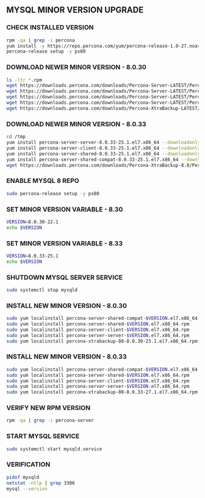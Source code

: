 ## MYSQL MINOR VERSION UPGRADE

### CHECK INSTALLED VERSION
```sh
rpm -qa | grep -i percona
yum install -y https://repo.percona.com/yum/percona-release-1.0-27.noarch.rpm
percona-release setup -y ps80
```

### DOWNLOAD NEWER MINOR VERSION - 8.0.30
```sh
ls -ltr *.rpm
wget https://downloads.percona.com/downloads/Percona-Server-LATEST/Percona-Server-8.0.30-22/binary/redhat/7/x86_64/percona-server-shared-compat-8.0.30-22.1.el7.x86_64.rpm
wget https://downloads.percona.com/downloads/Percona-Server-LATEST/Percona-Server-8.0.30-22/binary/redhat/7/x86_64/percona-server-shared-8.0.30-22.1.el7.x86_64.rpm
wget https://downloads.percona.com/downloads/Percona-Server-LATEST/Percona-Server-8.0.30-22/binary/redhat/7/x86_64/percona-server-client-8.0.30-22.1.el7.x86_64.rpm
wget https://downloads.percona.com/downloads/Percona-Server-LATEST/Percona-Server-8.0.30-22/binary/redhat/7/x86_64/percona-server-server-8.0.30-22.1.el7.x86_64.rpm
wget https://downloads.percona.com/downloads/Percona-XtraBackup-LATEST/Percona-XtraBackup-8.0.30-23/binary/redhat/7/x86_64/percona-xtrabackup-80-8.0.30-23.1.el7.x86_64.rpm
```

### DOWNLOAD NEWER MINOR VERSION - 8.0.33
```sh
cd /tmp
yum install percona-server-server-8.0.33-25.1.el7.x86_64 --downloadonly --downloaddir=/tmp
yum install percona-server-client-8.0.33-25.1.el7.x86_64 --downloadonly --downloaddir=/tmp
yum install percona-server-shared-8.0.33-25.1.el7.x86_64 --downloadonly --downloaddir=/tmp
yum install percona-server-shared-compat-8.0.33-25.1.el7.x86_64 --downloadonly --downloaddir=/tmp
wget https://downloads.percona.com/downloads/Percona-XtraBackup-8.0/Percona-XtraBackup-8.0.33-27/binary/redhat/7/x86_64/percona-xtrabackup-80-8.0.33-27.1.el7.x86_64.rpm
```

### ENABLE MYSQL 8 REPO
```sh
sudo percona-release setup -y ps80
```

### SET MINOR VERSION VARIABLE - 8.30
```sh
VERSION=8.0.30-22.1
echo $VERSION
```

### SET MINOR VERSION VARIABLE - 8.33
```sh
VERSION=8.0.33-25.1
echo $VERSION
```

### SHUTDOWN MYSQL SERVER SERVICE
```sh
sudo systemctl stop mysqld
```

### INSTALL NEW MINOR VERSION - 8.0.30
```sh
sudo yum localinstall percona-server-shared-compat-$VERSION.el7.x86_64.rpm
sudo yum localinstall percona-server-shared-$VERSION.el7.x86_64.rpm
sudo yum localinstall percona-server-client-$VERSION.el7.x86_64.rpm
sudo yum localinstall percona-server-server-$VERSION.el7.x86_64.rpm
sudo yum localinstall percona-xtrabackup-80-8.0.30-23.1.el7.x86_64.rpm
```

### INSTALL NEW MINOR VERSION - 8.0.33
```sh
sudo yum localinstall percona-server-shared-compat-$VERSION.el7.x86_64.rpm
sudo yum localinstall percona-server-shared-$VERSION.el7.x86_64.rpm
sudo yum localinstall percona-server-client-$VERSION.el7.x86_64.rpm
sudo yum localinstall percona-server-server-$VERSION.el7.x86_64.rpm
sudo yum localinstall percona-xtrabackup-80-8.0.33-27.1.el7.x86_64.rpm
```

### VERIFY NEW RPM VERSION
```sh
rpm -qa | grep -i percona-server
```

### START MYSQL SERVICE
```sh
sudo systemctl start mysqld.service
```

### VERIFICATION
```sh
pidof mysqld
netstat -ntlp | grep 3306
mysql --version
```
